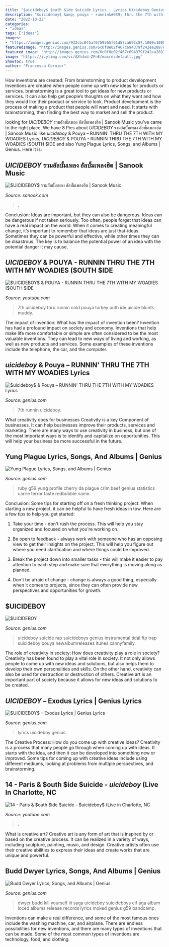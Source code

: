 ```yaml
---
title: "$uicideboy$ $outh $ide $uicide Lyrics : Lyrics Uicideboy Genius"
description: "$uicideboy$ &amp; pouya – runnin&#039; thru the 7th with my woadies lyrics"
date: "2022-10-22"
categories:
- "ideas"
tags: ["ideas"]
images:
- "https://images.genius.com/932cbc045af6759565f61d57ca692c87.1000x1000x1.jpg"
featuredImage: "http://images.genius.com/6c0f8e02f467c694379f242ea2897efd.1000x1000x1.jpg"
featured_image: "http://images.genius.com/6c0f8e02f467c694379f242ea2897efd.1000x1000x1.jpg"
image: "https://i.ytimg.com/vi/AXh4xd-ZFnE/maxresdefault.jpg"
ShowToc: true
author: "Francesca Cormier"
---
```



How inventions are created: From brainstorming to product development
Inventions are created when people come up with new ideas for products or services. brainstorming is a great tool to get ideas for new products or services. It can also help get people’s thoughts on what they want and how they would like their product or service to look. Product development is the process of making a product that people will want and need. It starts with brainstorming, then finding the best way to market and sell the product.

	

		
looking for $UICIDEBOY$ รวมอัลบั้มเพลง อัลบั้มเพลงฮิต | Sanook Music you've came to the right place. We have 8 Pics about $UICIDEBOY$ รวมอัลบั้มเพลง อัลบั้มเพลงฮิต | Sanook Music like $uicideboy$ &amp; Pouya – RUNNIN&#039; THRU THE 7TH WITH MY WOADIES Lyrics, $UICIDEBOY$ &amp; POUYA - RUNNIN THRU THE 7TH WITH MY WOADIES ($OUTH $IDE and also Yung Plague Lyrics, Songs, and Albums | Genius. Here it is:
		
    
## $UICIDEBOY$ รวมอัลบั้มเพลง อัลบั้มเพลงฮิต | Sanook Music

<img loading=lazy src="https://s.isanook.com/sr/0/rp/rc/w0h0/ya0xacm1w0/aHR0cDovL3kuZ3RpbWcuY24vbXVzaWMvcGhvdG9fbmV3L1QwMDFSNTAweDUwME0wMDAwMDFDdzdRWDFQMzNyTy5qcGc=.jpg" onerror="this.onerror=null;this.src='https://tse2.mm.bing.net/th?id=OIP.VF8exxuhOW28x8dwZmOHdgHaHa&amp;pid=15.1';" alt="$UICIDEBOY$ รวมอัลบั้มเพลง อัลบั้มเพลงฮิต | Sanook Music">

_Source: sanook.com_

>. 

	

Conclusion: Ideas are important, but they can also be dangerous.
Ideas can be dangerous if not taken seriously. Too often, people forget that ideas can have a real impact on the world. When it comes to creating meaningful change, it’s important to remember that ideas are just that-ideas. Sometimes they can be powerful and effective, while other times they can be disastrous. The key is to balance the potential power of an idea with the potential danger it may cause.

    
## $UICIDEBOY$ &amp; POUYA - RUNNIN THRU THE 7TH WITH MY WOADIES ($OUTH $IDE

<img loading=lazy src="https://i.ytimg.com/vi/afUNqq1L5OY/maxresdefault.jpg" onerror="this.onerror=null;this.src='https://tse4.mm.bing.net/th?id=OIP.hEOIvtwtxlqvs2PNOG8qoQHaEK&amp;pid=15.1';" alt="$UICIDEBOY$ &amp; POUYA - RUNNIN THRU THE 7TH WITH MY WOADIES ($OUTH $IDE">

_Source: youtube.com_

>7th uicideboy thru runnin cold pouya turkey outh ide uicide blunts muddy. 

	

The impact of invention: What has the impact of invention been?
Invention has had a profound impact on society and economy. Inventions that help make life more comfortable or simple are often considered to be the most valuable inventions. They can lead to new ways of living and working, as well as new products and services. Some examples of these inventions include the telephone, the car, and the computer.

    
## $uicideboy$ &amp; Pouya – RUNNIN&#039; THRU THE 7TH WITH MY WOADIES Lyrics

<img loading=lazy src="http://images.genius.com/14b78c4d4eeffbf974d0795da7981d09.700x700x1.jpg" onerror="this.onerror=null;this.src='https://tse3.mm.bing.net/th?id=OIP.j8v9BEMfaJKz003L1dxuDwHaHa&amp;pid=15.1';" alt="$uicideboy$ &amp; Pouya – RUNNIN&#039; THRU THE 7TH WITH MY WOADIES Lyrics">

_Source: genius.com_

>7th runnin uicideboy. 

	

What creativity does for businesses
Creativity is a key Component of businesses. It can help businesses improve their products, services and marketing. There are many ways to use creativity in business, but one of the most important ways is to identify and capitalize on opportunities. This will help your business be more successful in the future.

    
## Yung Plague Lyrics, Songs, And Albums | Genius

<img loading=lazy src="http://images.genius.com/6c0f8e02f467c694379f242ea2897efd.1000x1000x1.jpg" onerror="this.onerror=null;this.src='https://tse4.mm.bing.net/th?id=OIP.DGIxtedhMH9jXyiYiFsJjQHaHa&amp;pid=15.1';" alt="Yung Plague Lyrics, Songs, and Albums | Genius">

_Source: genius.com_

>ruby g59 yung profile cherry da plague crim beef genius statistics carrie terror taste redbubble name. 

	

Conclusion: Some tips for starting off on a fresh thinking project.
When starting a new project, it can be helpful to have fresh ideas in tow. Here are a few tips to help you get started:
1. Take your time - don't rush the process. This will help you stay organized and focused on what you're working on.

2. Be open to feedback - always work with someone who has an opposing view to get their insights on the project. This will help you figure out where you need clarification and where things could be improved.

3. Break the project down into smaller tasks - this will make it easier to pay attention to each step and make sure that everything is moving along as planned.

4. Don't be afraid of change - change is always a good thing, especially when it comes to projects, since they can often provide new perspectives and opportunities for growth.

    
## $UICIDEBOY

<img loading=lazy src="https://images.genius.com/90569bb3c619711f9a98d2ad0117ea7d.640x640x1.jpg" onerror="this.onerror=null;this.src='https://tse1.mm.bing.net/th?id=OIP.xXRlMC3pGVJrG3J-xQaDogHaHa&amp;pid=15.1';" alt="$UICIDEBOY">

_Source: genius.com_

>uicideboy suicide rap suicideboys genius instrumental tidal ftp trap suicideboy pouya newalbumreleases itunes xannyfamily. 

	

The role of creativity in society: How does creativity play a role in society?
Creativity has been found to play a vital role in society. It not only allows people to come up with new ideas and solutions, but also helps them to develop their own personalities and skills. On the other hand, creativity can also be used for destruction or destruction of others. Creative art is an important part of society because it allows for new ideas and solutions to be created.

    
## $UICIDEBOY$ – Exodus Lyrics | Genius Lyrics

<img loading=lazy src="https://images.genius.com/2161ea926c163c80860f6b92856118f4.700x700x1.jpg" onerror="this.onerror=null;this.src='https://tse4.mm.bing.net/th?id=OIP.UCS8SP1jtTbZURn7Qm2TpwHaHa&amp;pid=15.1';" alt="$UICIDEBOY$ – Exodus Lyrics | Genius Lyrics">

_Source: genius.com_

>lyrics uicideboy genius. 

	

The Creative Process: How do you come up with creative ideas?
Creativity is a process that many people go through when coming up with ideas. It starts with the idea, and then it can be developed into something new or improved. Some tips for coming up with creative ideas include using different mediums, looking at problems from multiple perspectives, and brainstorming.

    
## 14 - Paris &amp; $outh $ide $uicide - $uicideboy$ (Live In Charlotte, NC

<img loading=lazy src="https://i.ytimg.com/vi/AXh4xd-ZFnE/maxresdefault.jpg" onerror="this.onerror=null;this.src='https://tse1.mm.bing.net/th?id=OIP.8D7hvYDziICKy6Rqw1XXqgHaEK&amp;pid=15.1';" alt="14 - Paris &amp; $outh $ide $uicide - $uicideboy$ (Live in Charlotte, NC">

_Source: youtube.com_

>. 

	

What is creative art?
Creative art is any form of art that is inspired by or based on the creative process. It can be realized in a variety of ways, including sculpture, painting, music, and design. Creative artists often use their creative abilities to express their ideas and create works that are unique and powerful.

    
## Budd Dwyer Lyrics, Songs, And Albums | Genius

<img loading=lazy src="https://images.genius.com/932cbc045af6759565f61d57ca692c87.1000x1000x1.jpg" onerror="this.onerror=null;this.src='https://tse1.mm.bing.net/th?id=OIP.jnSfjeH3jElBMOzb13ncOAHaHa&amp;pid=15.1';" alt="Budd Dwyer Lyrics, Songs, and Albums | Genius">

_Source: genius.com_

>dwyer budd kill yourself iii saga uicideboy suicideboys elf aga album loced albums release records lyrics moked genius g59 bandcamp. 

	

Inventions can make a real difference, and some of the most famous ones include the washing machine, car, and airplane. There are endless possibilities for new inventions, and there are many types of inventions that can be made. Some of the most common types of inventions are technology, food, and clothing.


